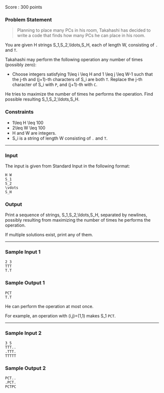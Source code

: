 Score : 300 points

### Problem Statement

> Planning to place many PCs in his room, Takahashi has decided to write a code that finds how many PCs he can place in his room.

You are given H strings S\_1,S\_2,\ldots,S\_H, each of length W, consisting of `.` and `T`.

Takahashi may perform the following operation any number of times (possibly zero):

* Choose integers satisfying 1\leq i \leq H and 1 \leq j \leq W-1 such that the j-th and (j+1)-th characters of S\_i are both `T`. Replace the j-th character of S\_i with `P`, and (j+1)-th with `C`.

He tries to maximize the number of times he performs the operation. Find possible resulting S\_1,S\_2,\ldots,S\_H.

### Constraints

* 1\leq H \leq 100
* 2\leq W \leq 100
* H and W are integers.
* S\_i is a string of length W consisting of `.` and `T`.

---

### Input

The input is given from Standard Input in the following format:

```
H W 
S_1
S_2
\vdots
S_H
```

### Output

Print a sequence of strings, S\_1,S\_2,\ldots,S\_H, separated by newlines, possibly resulting from maximizing the number of times he performs the operation.

If multiple solutions exist, print any of them.

---

### Sample Input 1

```
2 3
TTT
T.T
```

### Sample Output 1

```
PCT
T.T
```

He can perform the operation at most once.

For example, an operation with (i,j)=(1,1) makes S\_1 `PCT`.

---

### Sample Input 2

```
3 5
TTT..
.TTT.
TTTTT
```

### Sample Output 2

```
PCT..
.PCT.
PCTPC
```